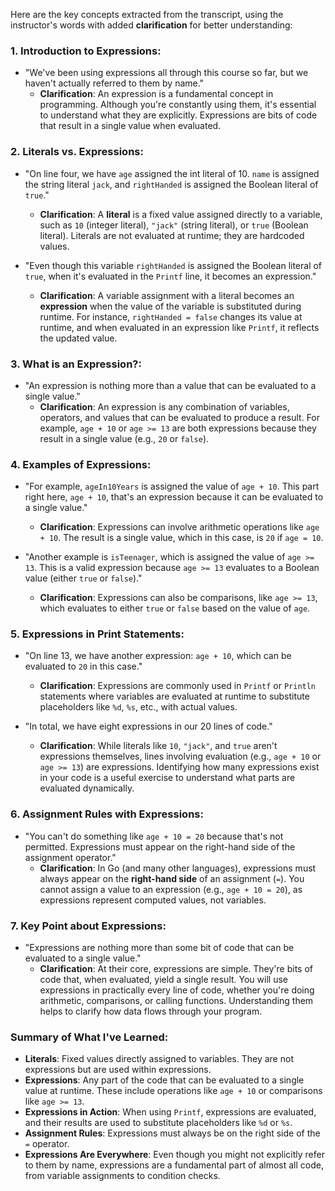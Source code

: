Here are the key concepts extracted from the transcript, using the instructor's words with added **clarification** for better understanding:

### 1. **Introduction to Expressions**:
   - "We've been using expressions all through this course so far, but we haven't actually referred to them by name."
     - **Clarification**: An expression is a fundamental concept in programming. Although you're constantly using them, it's essential to understand what they are explicitly. Expressions are bits of code that result in a single value when evaluated.

### 2. **Literals vs. Expressions**:
   - "On line four, we have `age` assigned the int literal of 10. `name` is assigned the string literal `jack`, and `rightHanded` is assigned the Boolean literal of `true`."
     - **Clarification**: A **literal** is a fixed value assigned directly to a variable, such as `10` (integer literal), `"jack"` (string literal), or `true` (Boolean literal). Literals are not evaluated at runtime; they are hardcoded values.

   - "Even though this variable `rightHanded` is assigned the Boolean literal of `true`, when it's evaluated in the `Printf` line, it becomes an expression."
     - **Clarification**: A variable assignment with a literal becomes an **expression** when the value of the variable is substituted during runtime. For instance, `rightHanded = false` changes its value at runtime, and when evaluated in an expression like `Printf`, it reflects the updated value.

### 3. **What is an Expression?**:
   - "An expression is nothing more than a value that can be evaluated to a single value."
     - **Clarification**: An expression is any combination of variables, operators, and values that can be evaluated to produce a result. For example, `age + 10` or `age >= 13` are both expressions because they result in a single value (e.g., `20` or `false`).

### 4. **Examples of Expressions**:
   - "For example, `ageIn10Years` is assigned the value of `age + 10`. This part right here, `age + 10`, that's an expression because it can be evaluated to a single value."
     - **Clarification**: Expressions can involve arithmetic operations like `age + 10`. The result is a single value, which in this case, is `20` if `age = 10`.
   
   - "Another example is `isTeenager`, which is assigned the value of `age >= 13`. This is a valid expression because `age >= 13` evaluates to a Boolean value (either `true` or `false`)."
     - **Clarification**: Expressions can also be comparisons, like `age >= 13`, which evaluates to either `true` or `false` based on the value of `age`.

### 5. **Expressions in Print Statements**:
   - "On line 13, we have another expression: `age + 10`, which can be evaluated to `20` in this case."
     - **Clarification**: Expressions are commonly used in `Printf` or `Println` statements where variables are evaluated at runtime to substitute placeholders like `%d`, `%s`, etc., with actual values.

   - "In total, we have eight expressions in our 20 lines of code."
     - **Clarification**: While literals like `10`, `"jack"`, and `true` aren't expressions themselves, lines involving evaluation (e.g., `age + 10` or `age >= 13`) are expressions. Identifying how many expressions exist in your code is a useful exercise to understand what parts are evaluated dynamically.

### 6. **Assignment Rules with Expressions**:
   - "You can't do something like `age + 10 = 20` because that's not permitted. Expressions must appear on the right-hand side of the assignment operator."
     - **Clarification**: In Go (and many other languages), expressions must always appear on the **right-hand side** of an assignment (`=`). You cannot assign a value to an expression (e.g., `age + 10 = 20`), as expressions represent computed values, not variables.

### 7. **Key Point about Expressions**:
   - "Expressions are nothing more than some bit of code that can be evaluated to a single value."
     - **Clarification**: At their core, expressions are simple. They're bits of code that, when evaluated, yield a single result. You will use expressions in practically every line of code, whether you're doing arithmetic, comparisons, or calling functions. Understanding them helps to clarify how data flows through your program.

### Summary of What I've Learned:
- **Literals**: Fixed values directly assigned to variables. They are not expressions but are used within expressions.
- **Expressions**: Any part of the code that can be evaluated to a single value at runtime. These include operations like `age + 10` or comparisons like `age >= 13`.
- **Expressions in Action**: When using `Printf`, expressions are evaluated, and their results are used to substitute placeholders like `%d` or `%s`.
- **Assignment Rules**: Expressions must always be on the right side of the `=` operator.
- **Expressions Are Everywhere**: Even though you might not explicitly refer to them by name, expressions are a fundamental part of almost all code, from variable assignments to condition checks.